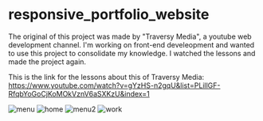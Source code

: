 # responsive_portfolio_website


The original of this project was made by "Traversy Media", a youtube web development channel.
I'm working on front-end develeopment and wanted to use this project to consolidate my knowledge. I watched the lessons and made the project again.

This is the link for the lessons about this of Traversy Media: https://www.youtube.com/watch?v=gYzHS-n2gqU&list=PLillGF-RfqbYoGoCjKoMOkVznV6aSXKzU&index=1

![menu](https://user-images.githubusercontent.com/71047621/94741738-40ecfb00-037d-11eb-9d2e-95c734aea330.png)
![home](https://user-images.githubusercontent.com/71047621/94741768-4e09ea00-037d-11eb-8ed2-04bf06994fbf.jpg)
![menu2](https://user-images.githubusercontent.com/71047621/94741773-506c4400-037d-11eb-98a7-e0d52a33d0a0.png)
![work](https://user-images.githubusercontent.com/71047621/94741775-519d7100-037d-11eb-9a06-c82156283282.png)
